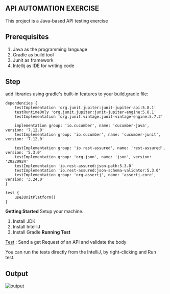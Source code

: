 ## API AUTOMATION EXERCISE
This project is a Java-based API testing exercise

Prerequisites
------------
1. Java as the programming language
2. Gradle as build tool
3. Junit as framework
4. Intellij as IDE for writing code

Step
------------
add libraries using gradle's built-in features to your build.gradle file:
```
dependencies {
    testImplementation 'org.junit.jupiter:junit-jupiter-api:5.8.1'
    testRuntimeOnly 'org.junit.jupiter:junit-jupiter-engine:5.8.1'
    testImplementation 'org.junit.vintage:junit-vintage-engine:5.7.2'

    implementation group: 'io.cucumber', name: 'cucumber-java', version: '7.12.0'
    testImplementation group: 'io.cucumber', name: 'cucumber-junit', version: '7.12.0'

    testImplementation group: 'io.rest-assured', name: 'rest-assured', version: '5.3.0'
    testImplementation group: 'org.json', name: 'json', version: '20220924'
    testImplementation 'io.rest-assured:json-path:5.3.0'
    testImplementation 'io.rest-assured:json-schema-validator:5.3.0'
    testImplementation group: 'org.assertj', name: 'assertj-core', version: '3.24.0'
}

test {
    useJUnitPlatform()
}
```

**Getting Started**
Setup your machine.

1. Install JDK
2. Install IntelliJ
3. Install Gradle
**Running Test**

[Test](https://github.com/rizky165/Test_API_Automation_Junit/blob/master/src/test/java/pages/ApiPages.java) : Send a get Request of an API and validate the body

You can run the tests directly from the IntelliJ, by right-clicking and Run test.

Output
------
![output](https://github.com/user-attachments/assets/448beaf3-6ef4-44c8-8c15-3d60b1155716)
